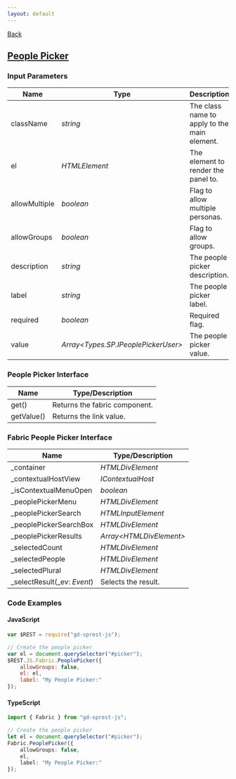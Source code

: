 ```yaml
---
layout: default
---
```

[Back](/js/fabric)
## [People Picker](https://dev.office.com/fabric-js/Components/PeoplePicker/PeoplePicker.html)
### Input Parameters

| Name | Type | Description |
| --- | --- | --- |
| className | _string_ | The class name to apply to the main element. |
| el | _HTMLElement_ | The element to render the panel to. |
| allowMultiple | _boolean_ | Flag to allow multiple personas. |
| allowGroups | _boolean_ | Flag to allow groups. |
| description | _string_ | The people picker description. |
| label | _string_ | The people picker label. |
| required | _boolean_ | Required flag. |
| value | _Array&lt;Types.SP.IPeoplePickerUser&gt;_ | The people picker value. |

### People Picker Interface

| Name | Type/Description |
| --- | --- |
| get() | Returns the fabric component. |
| getValue() | Returns the link value. |

### Fabric People Picker Interface

| Name | Type/Description |
| --- | --- |
| \_container | _HTMLDivElement_ |
| \_contextualHostView | _IContextualHost_ |
| \_isContextualMenuOpen | _boolean_ |
| \_peoplePickerMenu | _HTMLDivElement_ |
| \_peoplePickerSearch | _HTMLInputElement_ |
| \_peoplePickerSearchBox | _HTMLDivElement_ |
| \_peoplePickerResults | _Array&lt;HTMLDivElement&gt;_ |
| \_selectedCount | _HTMLDivElement_ |
| \_selectedPeople | _HTMLDivElement_ |
| \_selectedPlural | _HTMLDivElement_ |
| \_selectResult(_ev: _Event_) | Selects the result. |

### Code Examples
#### JavaScript
```js
var $REST = require("gd-sprest-js");

// Create the people picker
var el = document.querySelector("#picker");
$REST.JS.Fabric.PeoplePicker({
    allowGroups: false,
    el: el,
    label: "My People Picker:"
});
```
#### TypeScript
```ts
import { Fabric } from "gd-sprest-js";

// Create the people picker
let el = document.querySelector("#picker");
Fabric.PeoplePicker({
    allowGroups: false,
    el,
    label: "My People Picker:"
});
```